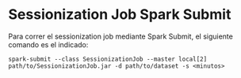 # Sessionization Job Spark Submit

Para correr el sessionization job mediante Spark Submit, el siguiente comando es el indicado:

    spark-submit --class SessionizationJob --master local[2] path/to/SessionizationJob.jar -d path/to/dataset -s <minutos>

